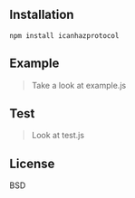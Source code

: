 
Installation
-

    npm install icanhazprotocol

Example
-

> Take a look at example.js

Test
-

> Look at test.js

License
-

BSD